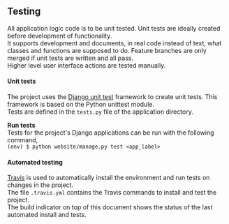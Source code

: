 ## Testing 
All application logic code is to be unit tested. Unit tests are ideally created before development of functionality.  
It supports development and documents, in real code instead of text, what classes and functions are supposed to do.
Feature branches are only merged if unit tests are written and all pass.  
Higher level user interface actions are tested manually. 

#### Unit tests
The project uses the [Django unit test](https://docs.djangoproject.com/en/dev/topics/testing/overview/) framework to create unit tests. 
This framework is based on the Python unittest module.  
Tests are defined in the `tests.py` file of the application directory. 

**Run tests**  
Tests for the project's Django applications can be run with the following command,  
`(env) $ python website/manage.py test <app_label>`

#### Automated testing
[Travis](https://travis-ci.org/jonge-democraten/website) is used to automatically install the environment and run tests on changes in the project.  
The file `.travis.yml` contains the Travis commands to install and test the project.  
The build indicator on top of this document shows the status of the last automated install and tests.